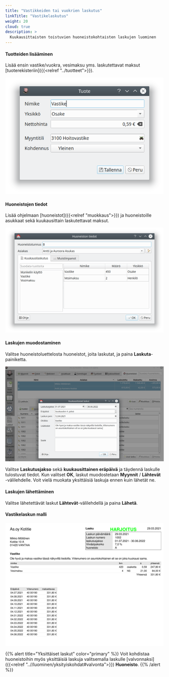 ```yaml
---
title: "Vastikkeiden tai vuokrien laskutus"
linkTitle: "Vastikelaskutus"
weight: 20
cloud: true
description: >
  Kuukausittaisten toistuvien huoneistokohtaisten laskujen luominen
---
```


#### Tuotteiden lisääminen

Lisää ensin vastike/vuokra, vesimaksu yms. laskutettavat maksut [tuoterekisteriin]({{<relref "../tuotteet">}}).

![Vastike tuoterekisterissa](/img/fi/laskutus/huoneistot/vastike_tuote.png)

#### Huoneistojen tiedot

Lisää ohjelmaan [huoneistot]({{<relref "muokkaus">}}) ja huoneistoille asukkaat sekä kuukausittain laskutettavat maksut.

![Huoneiston muokkaus](/img/fi/laskutus/huoneistot/muokkaus.png)

#### Laskujen muodostaminen

Valitse huoneistoluettelosta huoneistot, joita laskutat, ja paina **Laskuta**-painiketta.

![Vastikelaskutus](/img/fi/laskutus/huoneistot/vastike_laskuta.png)

Valitse **Laskutusjakso** sekä **kuukausittainen eräpäivä** ja täydennä laskulle tulostuvat tiedot. Kun valitset **OK**, laskut muodostetaan **Myynnit** / **Lähtevät** -välilehdelle. Voit vielä muokata yksittäisiä laskuja ennen kuin lähetät ne.

#### Laskujen lähettäminen

Valitse lähetettävät laskut **Lähtevät**-välilehdellä ja paina **Lähetä**.

#### Vastikelaskun malli

![Esimerkki vastikelaskusta](/img/fi/laskutus/huoneistot/vastike_lasku.png)

{{% alert title="Yksittäiset laskut" color="primary" %}}
Voit kohdistaa huoneistoihin myös yksittäisiä laskuja valitsemalla laskulle [valvonnaksi]({{<relref "..//luominen/yksityiskohdat#valvonta">}}) **Huoneisto**.
{{% /alert %}}
